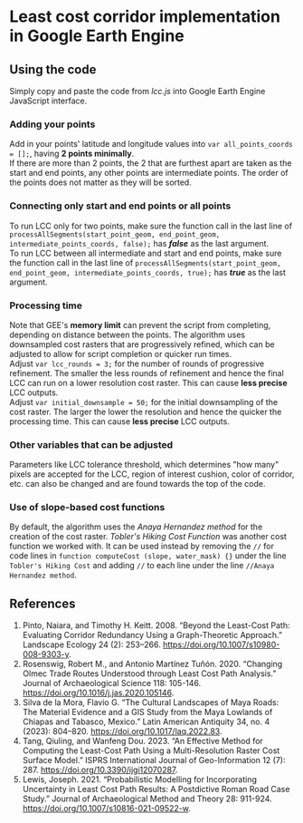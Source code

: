 # Least cost corridor implementation in Google Earth Engine

## Using the code
Simply copy and paste the code from *lcc.js* into Google Earth Engine JavaScript interface.
### Adding your points
Add in your points' latitude and longitude values into `var all_points_coords = [];`, having **2 points minimally**.\
If there are more than 2 points, the 2 that are furthest apart are taken as the start and end points, any other points are intermediate points. The order of the points does not matter as they will be sorted.

### Connecting only start and end points or all points
To run LCC only for two points, make sure the function call in the last line of `processAllSegments(start_point_geom, end_point_geom, intermediate_points_coords, false);` has ***false*** as the last argument.\
To run LCC between all intermediate and start and end points, make sure the function call in the last line of `processAllSegments(start_point_geom, end_point_geom, intermediate_points_coords, true);` has ***true*** as the last argument.

### Processing time
Note that GEE's **memory limit** can prevent the script from completing, depending on distance between the points. The algorithm uses downsampled cost rasters that are progressively refined, which can be adjusted to allow for script completion or quicker run times.\
Adjust `var lcc_rounds = 3;` for the number of rounds of progressive refinement. The smaller the less rounds of refinement and hence the final LCC can run on a lower resolution cost raster. This can cause **less precise** LCC outputs.\
Adjust `var initial_downsample = 50;` for the initial downsampling of the cost raster. The larger the lower the resolution and hence the quicker the processing time. This can cause **less precise** LCC outputs.

### Other variables that can be adjusted
Parameters like LCC tolerance threshold, which determines "how many" pixels are accepted for the LCC, region of interest cushion, color of corridor, etc. can also be changed and are found towards the top of the code.

### Use of slope-based cost functions
By default, the algorithm uses the *Anaya Hernandez method* for the creation of the cost raster. *Tobler's Hiking Cost Function* was another cost function we worked with. It can be used instead by removing the `//` for code lines in `function computeCost (slope, water_mask) {}` under the line `Tobler's Hiking Cost` and adding `//` to each line under the line `//Anaya Hernandez method`.

## References
1. Pinto, Naiara, and Timothy H. Keitt. 2008. “Beyond the Least-Cost Path: Evaluating Corridor Redundancy Using a Graph-Theoretic Approach.” Landscape Ecology 24 (2): 253–266. https://doi.org/10.1007/s10980-008-9303-y.
2. Rosenswig, Robert M., and Antonio Martínez Tuñón. 2020. “Changing Olmec Trade Routes Understood through Least Cost Path Analysis.” Journal of Archaeological Science 118: 105-146. https://doi.org/10.1016/j.jas.2020.105146.
3. Silva de la Mora, Flavio G. “The Cultural Landscapes of Maya Roads: The Material Evidence and a GIS Study from the Maya Lowlands of Chiapas and Tabasco, Mexico.” Latin American Antiquity 34, no. 4 (2023): 804–820. https://doi.org/10.1017/laq.2022.83.
4. Tang, Qiuling, and Wanfeng Dou. 2023. “An Effective Method for Computing the Least-Cost Path Using a Multi-Resolution Raster Cost Surface Model.” ISPRS International Journal of Geo-Information 12 (7): 287. https://doi.org/10.3390/ijgi12070287.
5. Lewis, Joseph. 2021. “Probabilistic Modelling for Incorporating Uncertainty in Least Cost Path Results: A Postdictive Roman Road Case Study.” Journal of Archaeological Method and Theory 28: 911-924. https://doi.org/10.1007/s10816-021-09522-w.